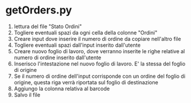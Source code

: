 # **getOrders.py**

1. lettura del file "Stato Ordini"
2. Togliere eventuali spazi da ogni cella della colonne "Ordini"
3. Creare input dove inserire il numero di ordine da copiare nell'altro file
4. Togliere eventuali spazi dall'input inserito dall'utente
5. Creare nuovo foglio di lavoro, dove verranno inserite le righe relative al numero di ordine inserito dall'utente
6. Inserisco l'intestazione nel nuovo foglio di lavoro. E' la stessa del foglio di origine
7. Se il numero di ordine dell'input corrisponde con un ordine del foglio di origine, questa riga verrà riportata sul foglio di destinazione
8. Aggiungo la colonna relativa al barcode
9. Salvo il file
